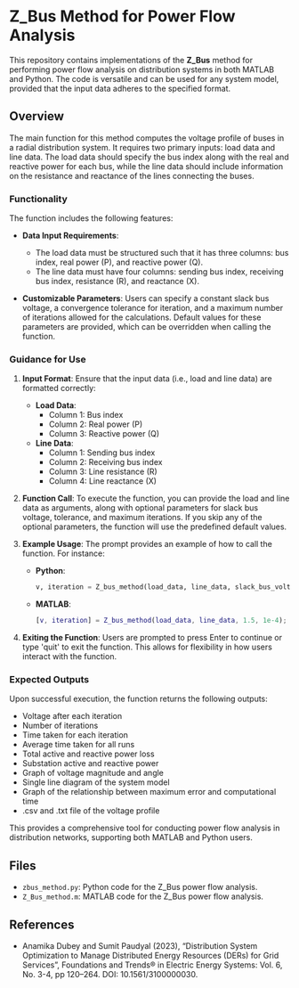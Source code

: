 # Z_Bus Method for Power Flow Analysis

This repository contains implementations of the **Z_Bus** method for performing power flow analysis on distribution systems in both MATLAB and Python. The code is versatile and can be used for any system model, provided that the input data adheres to the specified format.

## Overview

The main function for this method computes the voltage profile of buses in a radial distribution system. It requires two primary inputs: load data and line data. The load data should specify the bus index along with the real and reactive power for each bus, while the line data should include information on the resistance and reactance of the lines connecting the buses.

### Functionality

The function includes the following features:
- **Data Input Requirements**: 
  - The load data must be structured such that it has three columns: bus index, real power (P), and reactive power (Q).
  - The line data must have four columns: sending bus index, receiving bus index, resistance (R), and reactance (X).
  
- **Customizable Parameters**: Users can specify a constant slack bus voltage, a convergence tolerance for iteration, and a maximum number of iterations allowed for the calculations. Default values for these parameters are provided, which can be overridden when calling the function.

### Guidance for Use

1. **Input Format**: Ensure that the input data (i.e., load and line data) are formatted correctly:
   - **Load Data**: 
     - Column 1: Bus index
     - Column 2: Real power (P)
     - Column 3: Reactive power (Q)
   - **Line Data**: 
     - Column 1: Sending bus index
     - Column 2: Receiving bus index
     - Column 3: Line resistance (R)
     - Column 4: Line reactance (X)

2. **Function Call**: To execute the function, you can provide the load and line data as arguments, along with optional parameters for slack bus voltage, tolerance, and maximum iterations. If you skip any of the optional parameters, the function will use the predefined default values.

3. **Example Usage**: The prompt provides an example of how to call the function. For instance:
   - **Python**:
     ```python
     v, iteration = Z_bus_method(load_data, line_data, slack_bus_voltage=1.5, tolerance=1e-4)
     ```
   - **MATLAB**:
     ```matlab
     [v, iteration] = Z_bus_method(load_data, line_data, 1.5, 1e-4);
     ```

4. **Exiting the Function**: Users are prompted to press Enter to continue or type 'quit' to exit the function. This allows for flexibility in how users interact with the function.

### Expected Outputs

Upon successful execution, the function returns the following outputs:
- Voltage after each iteration
- Number of iterations
- Time taken for each iteration
- Average time taken for all runs
- Total active and reactive power loss
- Substation active and reactive power
- Graph of voltage magnitude and angle
- Single line diagram of the system model
- Graph of the relationship between maximum error and computational time
- .csv and .txt file of the voltage profile

This provides a comprehensive tool for conducting power flow analysis in distribution networks, supporting both MATLAB and Python users.

## Files

- `zbus_method.py`: Python code for the Z_Bus power flow analysis.
- `Z_Bus_method.m`: MATLAB code for the Z_Bus power flow analysis.

## References

- Anamika Dubey and Sumit Paudyal (2023), “Distribution System Optimization to Manage Distributed Energy Resources (DERs) for Grid Services”, Foundations and Trends® in Electric Energy Systems: Vol. 6, No. 3-4, pp 120–264. DOI: 10.1561/3100000030.